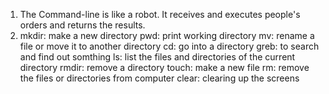 1. The Command-line is like a robot. It receives and executes people's orders and returns the results.
2. mkdir: make a new directory
   pwd: print working directory
   mv: rename a file or move it to another directory
   cd: go into a directory
   greb: to search and find out somthing
   ls: list the files and directories of the current directory
   rmdir: remove a directory
   touch: make a new file
   rm: remove the files or directories from computer
   clear: clearing up the screens

